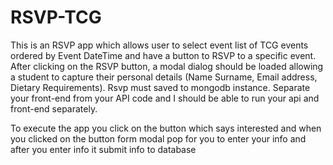 # RSVP-TCG
This is an RSVP app which allows user to select event list of TCG events ordered by Event DateTime and have a button to RSVP to a specific event. After clicking on the RSVP button, a modal dialog should be loaded allowing a student to capture their personal details (Name Surname, Email address, Dietary Requirements). Rsvp must saved to mongodb instance. Separate your front-end from your API code and I should be able to run your api and front-end separately.

To execute the app you click on the button which says interested and when you clicked on the button form modal pop for you to enter your info and after you enter info it submit info to database
